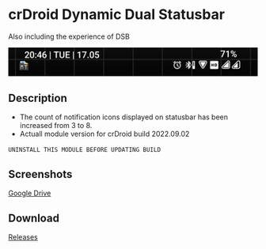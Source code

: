 # crDroid Dynamic Dual Statusbar
Also including the experience of DSB

![](https://github.com/PycmShoma/crDroidDynamicDualStatusbar/blob/main/assets/dual_status_bar.png) 

## Description
- The count of notification icons displayed on statusbar has been increased from 3 to 8. 
- Actuall module version for crDroid build 2022.09.02

`UNINSTALL THIS MODULE BEFORE UPDATING BUILD`

## Screenshots
[Google Drive](https://drive.google.com/folderview?id=1mnIbT2CEebRtNA4qO45eS5Hp-pgirbdZ)

## Download
[Releases](https://github.com/PycmShoma/crDroidDynamicDualStatusbar/releases)

<!--
![All Releases](https://img.shields.io/github/downloads/PycmShoma/crDroidDynamicDualStatusbar/total?label=Downloads%20%28All%20Releases%29&style=social)
-->

